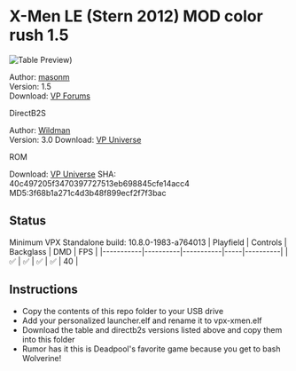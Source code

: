 # X-Men LE (Stern 2012) MOD color rush 1.5

![Table Preview](https://i.imgur.com/iJ6rXVJ.jpeg))

Author: [masonm](https://www.vpforums.org/index.php?showuser=147793)  
Version: 1.5  
Download: [VP Forums](https://www.vpforums.org/index.php?app=downloads&showfile=16898)

DirectB2S

Author: [Wildman](https://vpuniverse.com/profile/5-wildman/)  
Version: 3.0 
Download: [VP Universe](https://vpuniverse.com/files/file/2435-x-men-pro-stern-2012/)

ROM

Download: [VP Universe](https://vpuniverse.com/files/file/12824-x-men-pro-xmn_151h/)
SHA: 40c497205f3470397727513eb698845cfe14acc4 MD5:3f68b1a271c4d3b48f899ecf2f7f3bac


## Status 

Minimum VPX Standalone build: 10.8.0-1983-a764013
| Playfield | Controls | Backglass | DMD | FPS | 
|-----------|----------|-----------|-----|----------|
| :white_check_mark: | :white_check_mark: | :white_check_mark: | :white_check_mark: | 40 |

## Instructions

- Copy the contents of this repo folder to your USB drive
- Add your personalized launcher.elf and rename it to vpx-xmen.elf
- Download the table and directb2s versions listed above and copy them into this folder
- Rumor has it this is Deadpool's favorite game because you get to bash Wolverine!